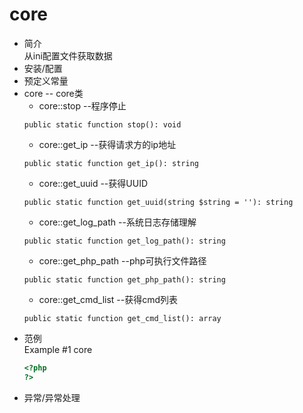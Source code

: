 # core
* 简介  
从ini配置文件获取数据
* 安装/配置   
* 预定义常量  
* core -- core类
    * core::stop --程序停止
    ```text
    public static function stop(): void
    ```   
    * core::get_ip --获得请求方的ip地址
    ```text
    public static function get_ip(): string
    ```    
    * core::get_uuid --获得UUID
    ```text
    public static function get_uuid(string $string = ''): string
    ```   
    * core::get_log_path --系统日志存储理解
    ```text
    public static function get_log_path(): string
    ```   
    * core::get_php_path --php可执行文件路径
    ```text
    public static function get_php_path(): string
    ```   
    * core::get_cmd_list --获得cmd列表
    ```text
    public static function get_cmd_list(): array
    ```   
* 范例  
    Example #1 core  
    ```php
    <?php
    ?>
    ```
* 异常/异常处理  
 